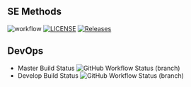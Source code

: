 ## SE Methods
![workflow](https://github.com/jalexisg/sem/actions/workflows/main.yml/badge.svg)
[![LICENSE](https://img.shields.io/github/license/jalexisg/sem?style=flat-square)](https://github.com/jalexisg/sem/blob/main/LICENSE)
[![Releases](https://img.shields.io/github/release/jalexisg/sem/all.svg?style=flat-square)](https://github.com/jalexisg/sem/releases)

## DevOps
* Master Build Status    ![GitHub Workflow Status (branch)](https://img.shields.io/github/actions/workflow/status/jalexisg/sem/main.yml?branch=master&style=flat-square)
* Develop Build Status   ![GitHub Workflow Status (branch)](https://img.shields.io/github/actions/workflow/status/jalexisg/sem/main.yml?branch=develop&style=flat-square)